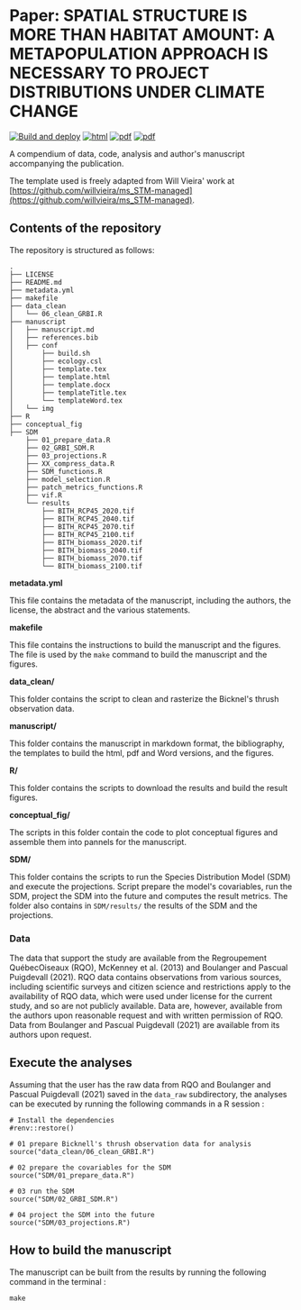 # Paper: SPATIAL STRUCTURE IS MORE THAN HABITAT AMOUNT: A METAPOPULATION APPROACH IS NECESSARY TO PROJECT DISTRIBUTIONS UNDER CLIMATE CHANGE

[![Build and deploy](https://github.com/vcameron1/Metapop_ms/actions/workflows/build.yml/badge.svg)](https://github.com/vcameron1/Metapop_ms/actions/workflows/build.yml) [![html](https://img.shields.io/badge/read-html-brightgreen)](https://vcameron1.github.io/Metapop_ms/) [![pdf](https://img.shields.io/badge/read-pdf-green.svg)](https://vcameron1.github.io/Metapop_ms/manuscript.pdf) [![pdf](https://img.shields.io/badge/read-docx-yellow.svg)](https://vcameron1.github.io/Metapop_ms/manuscript.docx)

A compendium of data, code, analysis and author's manuscript accompanying the publication.

The template used is freely adapted from Will Vieira' work at [https://github.com/willvieira/ms_STM-managed](https://github.com/willvieira/ms_STM-managed).


## Contents of the repository

The repository is structured as follows:

```
.
├── LICENSE
├── README.md
├── metadata.yml
├── makefile
├── data_clean
│   └── 06_clean_GRBI.R
├── manuscript
│   ├── manuscript.md
│   ├── references.bib
│   ├── conf
│       ├── build.sh
│       ├── ecology.csl
│       ├── template.tex
│       ├── template.html
│       ├── template.docx
│       ├── templateTitle.tex
│       └── templateWord.tex
│   └── img
├── R
├── conceptual_fig
├── SDM
    ├── 01_prepare_data.R
    ├── 02_GRBI_SDM.R
    ├── 03_projections.R
    ├── XX_compress_data.R
    ├── SDM_functions.R
    ├── model_selection.R
    ├── patch_metrics_functions.R
    ├── vif.R
    └── results
        ├── BITH_RCP45_2020.tif
        ├── BITH_RCP45_2040.tif
        ├── BITH_RCP45_2070.tif
        ├── BITH_RCP45_2100.tif
        ├── BITH_biomass_2020.tif
        ├── BITH_biomass_2040.tif
        ├── BITH_biomass_2070.tif
        └── BITH_biomass_2100.tif
```

**metadata.yml**

This file contains the metadata of the manuscript, including the authors, the license, the abstract and the various statements.

**makefile**

This file contains the instructions to build the manuscript and the figures. The file is used by the `make` command to build the manuscript and the figures.

**data_clean/**

This folder contains the script to clean and rasterize the Bicknel's thrush observation data.

**manuscript/**

This folder contains the manuscript in markdown format, the bibliography, the templates to build the html, pdf and Word versions, and the figures.

**R/**

This folder contains the scripts to download the results and build the result figures.

**conceptual_fig/**

The scripts in this folder contain the code to plot conceptual figures and assemble them into pannels for the manuscript.

**SDM/**

This folder contains the scripts to run the Species Distribution Model (SDM) and execute the projections. Script prepare the model's covariables, run the SDM, project the SDM into the future and computes the result metrics. The folder also contains in `SDM/results/` the results of the SDM and the projections.

### Data

The data that support the study are available from the Regroupement QuébecOiseaux (RQO), McKenney et al. (2013) and Boulanger and Pascual Puigdevall (2021). RQO data contains observations from various sources, including scientific surveys and citizen science and restrictions apply to the availability of RQO data, which were used under license for the current study, and so are not publicly available. Data are, however, available from the authors upon reasonable request and with written permission of RQO. Data from Boulanger and Pascual Puigdevall (2021) are available from its authors upon request.


## Execute the analyses

Assuming that the user has the raw data from RQO and Boulanger and Pascual Puigdevall (2021) saved in the `data_raw` subdirectory, the analyses can be executed by running the following commands in a R session :

```
# Install the dependencies
#renv::restore()

# 01 prepare Bicknell's thrush observation data for analysis
source("data_clean/06_clean_GRBI.R")

# 02 prepare the covariables for the SDM
source("SDM/01_prepare_data.R")

# 03 run the SDM
source("SDM/02_GRBI_SDM.R")

# 04 project the SDM into the future
source("SDM/03_projections.R")
```


## How to build the manuscript

The manuscript can be built from the results by running the following command in the terminal :

```
make
```